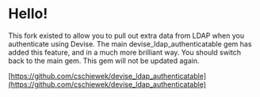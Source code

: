 Hello!
======

This fork existed to allow you to pull out extra data from LDAP when you authenticate using Devise.  The main devise_ldap_authenticatable gem has added this feature, and in a much more brilliant way.  You should switch back to the main gem.  This gem will not be updated again.

[https://github.com/cschiewek/devise_ldap_authenticatable](https://github.com/cschiewek/devise_ldap_authenticatable)

